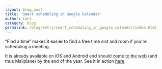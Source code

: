 ```yaml
---
layout: blog_post
title: 'Smart scheduling in Google Calendar'
author: Lars
category: blog
permalink: /blog/entry/smart_scheduling_in_google_calendar/index.html
---
```


“Find a time” makes it easier to find a free time slot and room if you're scheduling a meeting.

It is already available on iOS and Android and should [come to the web](https://gmail.googleblog.com/2016/09/save-time-with-smart-scheduling-in-Google-Calendar.html) (and thus Mailplane) by the end of the year. See it in action [here](https://blog.google/products/calendar/google-calendar-for-android-find-time/).
